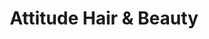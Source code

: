 ---
title: "Attitude Hair & Beauty"
url: /blaydon-on-tyne/attitude-hair-und-beauty/
shop: Friseur
---